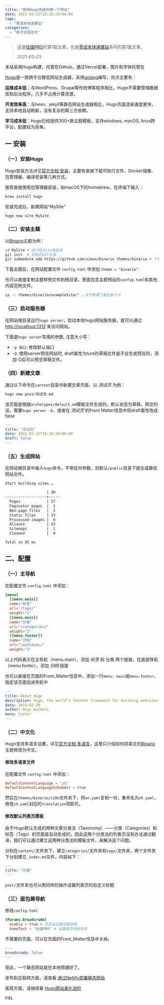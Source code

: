 ```yaml
---
title: "使用Hugo快速创建一个网站"
date: 2021-03-15T18:16:24+08:00
tags:
  - "零成本快速建站"
categories:
  - "电子出版技术"
---
```


> 这是[估值PRO](guzhi.pro)的第1篇文章，也是[零成本快速建站](/tags/零成本快速建站/)系列的第1篇文章。
>
> *2021-03-2*3

本站采用Hugo构建，托管在Github，通过Vercel部署，图片和字体托管在

[Hugo](https://gohugo.io/)是一款跨平台静态网站生成器，采用[golang](https://golang.org/)编写，优点主要有：

**运维成本低**：与WordPress、Drupal等传统博客程序相比，Hugo不需要管理数据库和后台程序，几乎不占用计算资源。

**开发效率高**：与hexo、jekyll等静态网站生成器相比，Hugo页面渲染速度更快，支持本地自动刷新，没有复杂的第三方依赖。

**学习成本低**：Hugo已经提供300+款主题模板，支持windows, macOS, linux跨平台，配置较为简单。

<!--more-->


## 一 安装

### （一）安装Hugo

Hugo安装方法详见[官方文档·安装](https://gohugo.io/getting-started/installing/)，主要有直接下载可执行文件、Docker镜像、包管理器、编译安装等几种方式。

推荐直接使用包管理器安装，如macOS下的homebrew，在终端下输入：

```bash
brew install hugo
```

安装完成后，新建网站“MySite”

```bash
hugo new site MySite
```

### （二）安装主题

以[Binario](https://github.com/vimux/binario/)主题为例：

```bash
cd MySite # 进入MySite根目录
git init  # 初始化GIT仓库
git submodule add https://github.com/vimux/binario themes/binario # 下载主题到 themes/ 文件夹
```

下载主题后，在网站配置文件 `config.toml` 中添加 `theme = "binario"`.

也可以直接复制主题样例文件到根目录，里面包含主题预设的`config.toml`和其他内容范例文件。

```bash
cp -r themes/binario/exampleSite/* . #不要漏了最后那个点
```

### （三）启动服务器

在网站根目录运行`hugo server`，启动本地hugo网站服务器，就可以通过 [http://localhost:1313](http://localhost:1313/) 来访问网站。

下面是`hugo server`常用的参数, 注意大小写：

- `-p 端口`: 修改默认端口
- `-D`: 使用server预览网站时, draft属性为ture的草稿文件是不会生成预览的，添加-D后可以预览草稿文件。

### （四）新建文章

通过以下命令在`content`目录中新建文章页面，以 *测试页* 为例：

```bash
hugo new post/测试页.md
```

该页面是根据`archetypes/default.md`模板文件生成的，默认状态为草稿，预览的话，需要`hugo server -D`，或者在 *测试页* 的Front Matter信息中将draft属性改成false

```yaml
---
title: "测试页"
date: 2021-03-15T18:16:24+08:00
draft: false
---
```

### （五）生成网站

在网站根目录中输入`hugo`命令，不带任何参数，则默认`/public`目录下面生成静态网站文件。

```bash
Start building sites … 

                   | ZH  
-------------------+-----
  Pages            | 57  
  Paginator pages  |  1  
  Non-page files   |  2  
  Static files     | 13  
  Processed images |  0  
  Aliases          | 23  
  Sitemaps         |  1  
  Cleaned          |  0  

Total in 95 ms
```

## 二、配置

### （一）主导航

在配置文件 `config.toml` 中添加：

```toml
[menu]
  [[menu.main]]
  name="标签"
  url="/tags/"
  weight="1"
  [[menu.main]]
  name="分类"
  url="/categories/"
  weight="2"
  [[menu.footer]]
  name="归档"
  url="/achieves/"
  weight="1"
```

以上代码表示在主导航（menu.main），添加 *标签* 和 分类 两个链接，在底部导航（menu.footer），添加 *归档* 链接

也可以直接在页面的Front_Matter信息中，添加一行`menu: main`或`menu.footer`，指定该页面加进导航中

```yaml
---
title: About Hugo
description: Hugo, the world’s fastest framework for building websites
date: 2019-02-28
author: Hugo Authors
menu: footer
---
```

### （二）中文化

Hugo支持多语言设置，详见[官方文档·多语言](https://gohugo.io/content-management/multilingual/)，这里只介绍如何将英文的[Binario](https://github.com/vimux/binario/)主题修改为中文。

#### 修改多语言文件

在配置文件 `config.toml` 中添加：

```toml
defaultContentLanguage = "zh"
defaultContentLanguageInSubdir = true
```

然后在`themes/binario/i18n`文件夹下，将`en.yaml`复制一份，重命名为`zh.yaml`，修改`zh.yaml`对应的`translation`项即可。

#### 修改默认列表页模板

由于Hugo默认生成的两种文章分类法（Taxonomy）——分类（Categories）和标签（Tags）的页面是自动生成的，因此这两个分类法的列表页没有办法通过翻译，我们可以通过建立这两种分类法的模板文件，来解决这个问题。

分别在`content/`文件夹下，建立`categories/`文件夹和`tags/`文件夹，两个文件夹下分别建立`_index.md`文件，内容如下：

```yaml
---
title: "分类"
---
```

`post/`文件夹也可以用同样的操作设置列表页的自定义标题

### （三）面包屑导航

修改`config.toml`

```toml
[Params.Breadcrumb]
  enable = true # 开启全站面包屑导航
  homeText = "估值PRO" # 设置首页导航名称
```

不需要的页面，可以在页面的Front_Matter信息中关掉。

```yaml
---
breadcrumb: false
---
```

至此，一个静态网站就在本地搭建好了。

发布到互联网方面，请查看 [通过Netlify部署静态网站](../通过netlify部署静态网站/)

美观方面，请继续看 [Hugo网站美化进阶](../hugo网站美化进阶/)

FIN.


